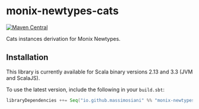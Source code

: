 # monix-newtypes-cats

[![Maven Central](https://img.shields.io/maven-central/v/io.github.massimosiani/monix-newtypes-cats_2.13.svg?label=Maven%20Central)](https://search.maven.org/search?q=g:%22io.github.massimosiani%22%20AND%20a:%22monix-newtypes-cats_2.13%22)

Cats instances derivation for Monix Newtypes.

## Installation

This library is currently available for Scala binary versions 2.13 and 3.3 (JVM and ScalaJS).

To use the latest version, include the following in your `build.sbt`:

```scala
libraryDependencies ++= Seq("io.github.massimosiani" %% "monix-newtypes-cats" % <version>)
```
